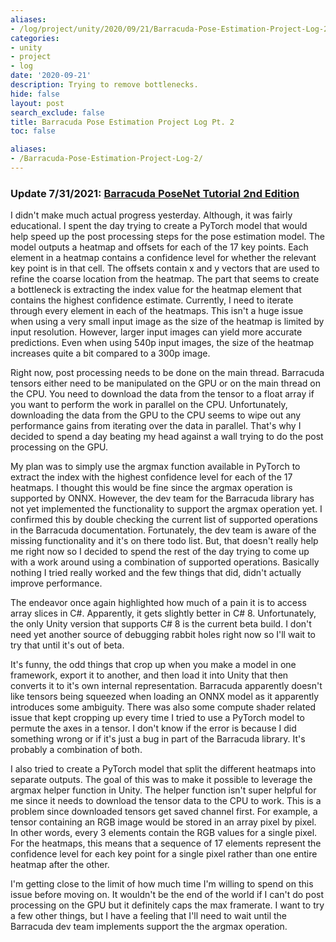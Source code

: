 ```yaml
---
aliases:
- /log/project/unity/2020/09/21/Barracuda-Pose-Estimation-Project-Log-2
categories:
- unity
- project
- log
date: '2020-09-21'
description: Trying to remove bottlenecks.
hide: false
layout: post
search_exclude: false
title: Barracuda Pose Estimation Project Log Pt. 2
toc: false

aliases:
- /Barracuda-Pose-Estimation-Project-Log-2/
---
```


### Update 7/31/2021: [Barracuda PoseNet Tutorial 2nd Edition](../../barracuda-posenet-tutorial-v2/part-1/)

I didn't make much actual progress yesterday. Although, it was fairly educational. I spent the day trying to create a PyTorch model that would help speed up the post processing steps for the pose estimation model. The model outputs a heatmap and offsets for each of the 17 key points. Each element in a heatmap contains a confidence level for whether the relevant key point is in that cell. The offsets contain x and y vectors that are used to refine the coarse location from the heatmap. The part that seems to create a bottleneck is extracting the index value for the heatmap element that contains the highest confidence estimate. Currently, I need to iterate through every element in each of the heatmaps. This isn't a huge issue when using a very small input image as the size of the heatmap is limited by input resolution. However, larger input images can yield more accurate predictions. Even when using 540p input images, the size of the heatmap increases quite a bit compared to a 300p image. 

Right now, post processing needs to be done on the main thread. Barracuda tensors either need to be manipulated on the GPU or on the main thread on the CPU. You need to download the data from the tensor to a float array if you want to perform the work in parallel on the CPU. Unfortunately, downloading the data from the GPU to the CPU seems to wipe out any performance gains from iterating over the data in parallel. That's why I decided to spend a day beating my head against a wall trying to do the post processing on the GPU. 

My plan was to simply use the argmax function available in PyTorch to extract the index with the highest confidence level for each of the 17 heatmaps. I thought this would be fine since the argmax operation is supported by ONNX. However, the dev team for the Barracuda library has not yet implemented the functionality to support the argmax operation yet. I confirmed this by double checking the current list of supported operations in the Barracuda documentation. Fortunately, the dev team is aware of the missing functionality and it's on there todo list. But, that doesn't really help me right now so I decided to spend the rest of the day trying to come up with a work around using a combination of supported operations. Basically nothing I tried really worked and the few things that did, didn't actually improve performance. 

The endeavor once again highlighted how much of a pain it is to access array slices in C#. Apparently, it gets slightly better in C# 8. Unfortunately, the only Unity version that supports C# 8 is the current beta build. I don't need yet another source of debugging rabbit holes right now so I'll wait to try that until it's out of beta. 

It's funny, the odd things that crop up when you make a model in one framework, export it to another, and then load it into Unity that then converts it to it's own internal representation. Barracuda apparently doesn't like tensors being squeezed when loading an ONNX model as it apparently introduces some ambiguity. There was also some compute shader related issue that kept cropping up every time I tried to use a PyTorch model to permute the axes in a tensor. I don't know if the error is because I did something wrong or if it's just a bug in part of the Barracuda library. It's probably a combination of both.

I also tried to create a PyTorch model that split the different heatmaps into separate outputs. The goal of this was to make it possible to leverage the argmax helper function in Unity. The helper function isn't super helpful for me since it needs to download the tensor data to the CPU to work. This is a problem since downloaded tensors get saved channel first. For example, a tensor containing an RGB image would be stored in an array pixel by pixel. In other words, every 3 elements contain the RGB values for a single pixel. For the heatmaps, this means that a sequence of 17 elements represent the confidence level for each key point for a single pixel rather than one entire heatmap after the other.

I'm getting close to the limit of how much time I'm willing to spend on this issue before moving on. It wouldn't be the end of the world if I can't do post processing on the GPU but it definitely caps the max framerate. I want to try a few other things, but I have a feeling that I'll need to wait until the Barracuda dev team implements support the the argmax operation. 



<!-- Cloudflare Web Analytics --><script defer src='https://static.cloudflareinsights.com/beacon.min.js' data-cf-beacon='{"token": "56b8d2f624604c4891327b3c0d9f6703"}'></script><!-- End Cloudflare Web Analytics -->
